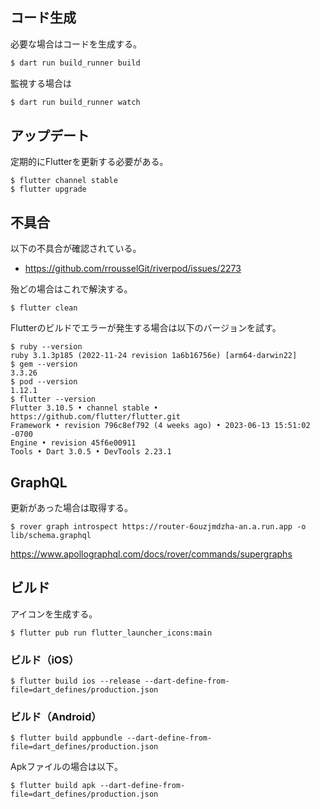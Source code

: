 ## コード生成

必要な場合はコードを生成する。

```bash
$ dart run build_runner build
```

監視する場合は

```bash
$ dart run build_runner watch
```

## アップデート

定期的にFlutterを更新する必要がある。

```
$ flutter channel stable
$ flutter upgrade
```

## 不具合

以下の不具合が確認されている。

- https://github.com/rrousselGit/riverpod/issues/2273

殆どの場合はこれで解決する。

```
$ flutter clean
```

Flutterのビルドでエラーが発生する場合は以下のバージョンを試す。

```
$ ruby --version
ruby 3.1.3p185 (2022-11-24 revision 1a6b16756e) [arm64-darwin22]
$ gem --version
3.3.26
$ pod --version
1.12.1
$ flutter --version
Flutter 3.10.5 • channel stable • https://github.com/flutter/flutter.git
Framework • revision 796c8ef792 (4 weeks ago) • 2023-06-13 15:51:02 -0700
Engine • revision 45f6e00911
Tools • Dart 3.0.5 • DevTools 2.23.1
```

## GraphQL

更新があった場合は取得する。

```
$ rover graph introspect https://router-6ouzjmdzha-an.a.run.app -o lib/schema.graphql
```

https://www.apollographql.com/docs/rover/commands/supergraphs

## ビルド

アイコンを生成する。

```
$ flutter pub run flutter_launcher_icons:main
```

### ビルド（iOS）

```
$ flutter build ios --release --dart-define-from-file=dart_defines/production.json
```

### ビルド（Android）

```
$ flutter build appbundle --dart-define-from-file=dart_defines/production.json
```

Apkファイルの場合は以下。

```
$ flutter build apk --dart-define-from-file=dart_defines/production.json
```
